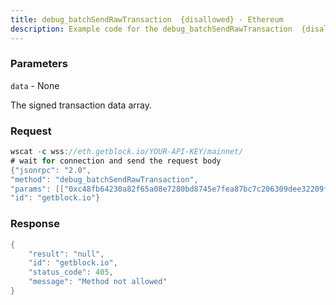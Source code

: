 ```yaml
---
title: debug_batchSendRawTransaction  {disallowed} - Ethereum
description: Example code for the debug_batchSendRawTransaction  {disallowed} ws method. Сomplete guide on how to use debug_batchSendRawTransaction  {disallowed} ws in GetBlock.io Web3 documentation.
---
```


### Parameters


`data` - None

The signed transaction data array.

### Request

``` java
wscat -c wss://eth.getblock.io/YOUR-API-KEY/mainnet/ 
# wait for connection and send the request body 
{"jsonrpc": "2.0",
"method": "debug_batchSendRawTransaction",
"params": [["0xc48fb64230a82f65a08e7280bd8745e7fea87bc7c206309dee32209fe9a985f7"]],
"id": "getblock.io"}
```

###  Response

``` java
{
    "result": "null",
    "id": "getblock.io",
    "status_code": 405,
    "message": "Method not allowed"
}
```


